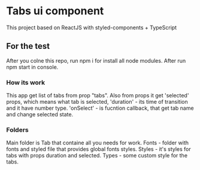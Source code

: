 # Tabs ui component

This project based on ReactJS with styled-components + TypeScript

## For the test

After you colne this repo, run npm i for install all node modules. After run npm start in console.

### How its work

This app get list of tabs from prop "tabs". Also from props it get 'selected' props, which means what tab is selected, 'duration' - its time of transition and it have number type. 'onSelect' - is fucntion callback, that get tab name and change selected state.

### Folders

Main folder is Tab that containe all you needs for work. Fonts - folder with fonts and styled file that provides global fonts styles. Styles - it's styles for tabs with props duration and selected. Types - some custom style for the tabs.
